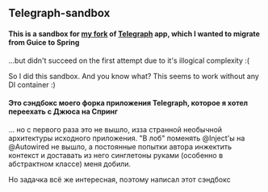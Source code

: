 ## Telegraph-sandbox
#### This is a sandbox for [my fork](https://github.com/varrivoda/Telegraph-fork) of [Telegraph](https://github.com/rubenlagus/Telegraph) app, which I wanted to migrate from Guice to Spring
...but didn't succeed on the first attempt due to it's illogical complexity :( 

So I did this sandbox. And you know what? This seems to work without any DI container :)

#### Это сэндбокс моего форка приложения Telegraph, которое я хотел переехать с Джюса на Спринг
... но с первого раза это не вышло, изза странной необычной архитектуры исходного приложения. "В лоб" поменять @Inject'ы на @Autowired не вышло, а постоянные попытки автора инжектить контекст и доставать из него синглетоны руками (особенно в абстрактном классе) меня добили. 

Но задачка всё же интересная, поэтому написал этот сэндбокс